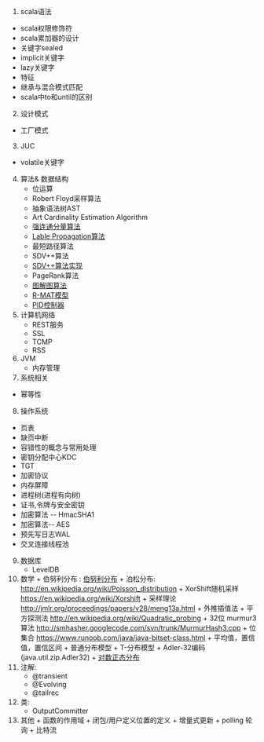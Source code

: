 1.  scala语法
   + scala权限修饰符
   + scala累加器的设计
   + 关键字sealed
   +  implicit关键字
   +  lazy关键字
   +  特征
   +  继承与混合模式匹配
   +  scala中to和until的区别
2.  设计模式
   + 工厂模式
3.  JUC
   + volatile关键字
4. 算法& 数据结构
   + 位运算
   + Robert Floyd采样算法
   + 抽象语法树AST
   + Art Cardinality Estimation Algorithm
   +  [强连通分量算法](https://zh.wikipedia.org/wiki/强连通分量)
   + [Lable Propagation算法](https://en.wikipedia.org/wiki/Label_propagation_algorithm)
   + 最短路径算法
   + SDV++算法
   +  [SDV++算法实现](http://public.research.att.com/~volinsky/netflix/kdd08koren.pdf)
   + PageRank算法
   +  [图解图算法](https://io-meter.com/2018/03/23/pregel-in-graphs/)
   + [R-MAT模型](http://www.cs.cmu.edu/~christos/PUBLICATIONS/siam04.pdf)
   + [PID控制器](https://en.wikipedia.org/wiki/PID_controller)
5. 计算机网络
   + REST服务
   + SSL
   +  TCMP 
   +  RSS
6. JVM
   + 内存管理
7.  系统相关
   + 幂等性
8.  操作系统
   + 页表
   + 缺页中断
   + 容错性的概念与常用处理
   + 密钥分配中心KDC
   + TGT
   + 加密协议
   + 内存屏障
   +  进程树(进程有向树)
   +  证书,令牌与安全密钥
   +  加密算法 -- HmacSHA1
   +  加密算法-- AES
   +  预先写日志WAL
   +  交叉连接线程池
9. 数据库
   + LevelDB
10.  数学
    + 伯努利分布 :  [伯努利分布](https://zh.wikipedia.org/wiki/伯努利分布)
    + 泊松分布: http://en.wikipedia.org/wiki/Poisson_distribution
    + XorShift随机采样 https://en.wikipedia.org/wiki/Xorshift
    + 采样理论 http://jmlr.org/proceedings/papers/v28/meng13a.html
    +  外推插值法
    + 平方探测法 http://en.wikipedia.org/wiki/Quadratic_probing
    +  32位 murmur3 算法 http://smhasher.googlecode.com/svn/trunk/MurmurHash3.cpp
    + 位集合 https://www.runoob.com/java/java-bitset-class.html
    +  平均值，置信值，置信区间
    +  普通分布模型
    +  T-分布模型
    +  Adler-32编码 (java.util.zip.Adler32)
    +  [对数正态分布]([https://zh.wikipedia.org/zh-hans/%E5%AF%B9%E6%95%B0%E6%AD%A3%E6%80%81%E5%88%86%E5%B8%83](https://zh.wikipedia.org/zh-hans/对数正态分布))
11. 注解:
    + @transient
    + @Evolving
    + @tailrec
12. 类:
    + OutputCommitter
13.  其他
    + 函数的作用域
    +  闭包/用户定义位置的定义
    +  增量式更新
    +  polling 轮询
    +  比特流